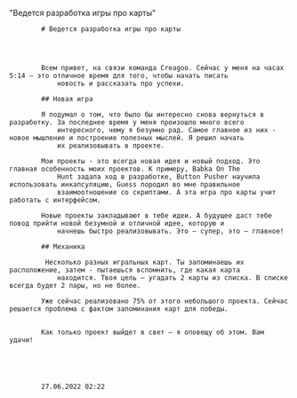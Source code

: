 
 "Ведется разработка игры про карты"











            # Ведется разработка игры про карты




            Всем привет, на связи команда Creagoo. Сейчас у меня на часах 5:14 — это отличное время для того, чтобы начать писать
                новость и рассказать про успехи.

            ## Новая игра

            Я подумал о том, что было бы интересно снова вернуться в разработку. За последнее время у меня произошло много всего
                интересного, чему я безумно рад. Самое главное из них - новое мышление и построение полезных мыслей. Я решил начать
                их реализовывать в проекте.

            Мои проекты - это всегда новая идея и новый подход. Это главная особенность моих проектов. К примеру, Babka On The
                Hunt задала ход в разработке, Button Pusher научила использовать инкапсуляцию, Guess породил во мне правильное
                взаимоотношение со скриптами. А эта игра про карты учит работать с интерфейсом.

            Новые проекты закладывают в тебе идеи. А будущее даст тебе повод прийти новой безумной и отличной идее, которую и
                начнешь быстро реализовывать. Это — супер, это — главное!

            ## Механика

             Несколько разных игральных карт. Ты запоминаешь их расположение, затем - пытаешься вспомнить, где какая карта
                находится. Твоя цель — угадать 2 карты из списка. В списке всегда будет 2 пары, но не более.

            Уже сейчас реализовано 75% от этого небольшого проекта. Сейчас решается проблема с фактом запоминания карт для победы.


            Как только проект выйдет в свет — я оповещу об этом. Вам удачи!





            27.06.2022 02:22
